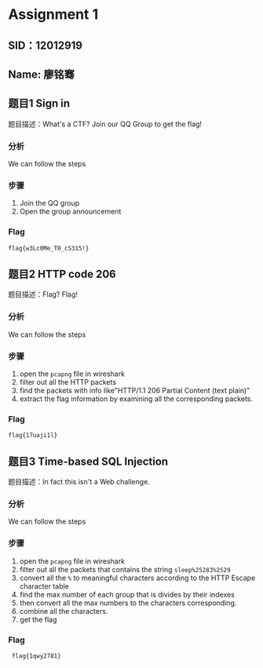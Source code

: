 # Assignment 1

## SID：12012919

## Name: 廖铭骞

## 题目1  Sign in

题目描述：What's a CTF? Join our QQ Group to get the flag!

### 分析

We can follow the steps 

### 步骤

1. Join the QQ group
2. Open the group announcement

### Flag

`flag{w3Lc0Me_T0_cS315!}`

## 题目2  HTTP code 206

题目描述：Flag? Flag!

### 分析

We can follow the steps 

### 步骤

1. open the `pcapng` file in wireshark
2. filter out all the HTTP packets
3. find the packets with info like"HTTP/1.1 206 Partial Content (text plain)"
4. extract the flag information by examining all the corresponding packets.

### Flag

`flag{17uaji1l}`

## 题目3 Time-based SQL Injection

题目描述：In fact this isn't a Web challenge.

### 分析

We can follow the steps 

### 步骤

1. open the `pcapng` file in wireshark
2. filter out all the packets that contains the string `sleep%25283%2529`
3. convert all the `%` to meaningful characters according to the HTTP Escape character table
4. find the max number of each group that is divides by their indexes
5. then convert all the max numbers to the characters corresponding.
6. combine all the characters.
7. get the flag

### Flag

` flag{1qwy2781}`

